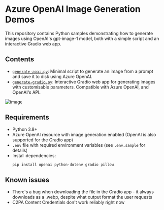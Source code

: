 # Azure OpenAI Image Generation Demos

This repository contains Python samples demonstrating how to generate images using OpenAI's gpt-image-1 model, both with a simple script and an interactive Gradio web app.

## Contents

- [`generate-aoai.py`](GPT-image-1/generate-aoai.py): Minimal script to generate an image from a prompt and save it to disk using Azure OpenAI.
- [`generate-gradio.py`](GPT-image-1/generate-gradio.py): Interactive Gradio web app for generating images with customisable parameters. Compatible with Azure OpenAI, and OpenAI's API.

![image](https://github.com/user-attachments/assets/8df46135-e429-4f11-9f1f-1a7d949be717)

## Requirements

- Python 3.8+
- Azure OpenAI resource with image generation enabled (OpenAI is also supported for the Gradio app)
- `.env` file with required environment variables (see `.env.sample` for details)
- Install dependencies:
  ```sh
  pip install openai python-dotenv gradio pillow

## Known issues
- There's a bug when downloading the file in the Gradio app - it always downloads as a .webp, despite what output format the user requests
- C2PA Content Credentials don't work reliably right now

